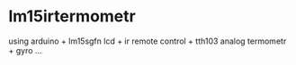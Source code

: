lm15irtermometr
===============

using arduino + lm15sgfn lcd + ir remote control + tth103 analog termometr + gyro ...
